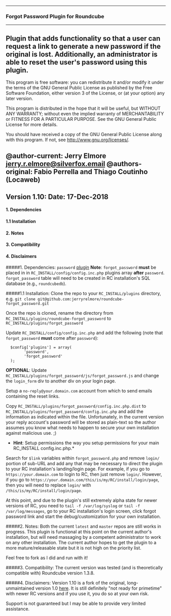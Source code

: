  -----------------------------------------------------------------------
### Forgot Password Plugin for Roundcube
 -----------------------------------------------------------------------
 Plugin that adds functionality so that a user can request a link to 
 generate a new password if the original is lost. Additionally, an
 administrator is able to reset the user's password using this plugin.
 -----------------------------------------------------------------------
 This program is free software: you can redistribute it and/or modify
 it under the terms of the GNU General Public License as published by
 the Free Software Foundation, either version 3 of the License, or
 (at your option) any later version.

 This program is distributed in the hope that it will be useful,
 but WITHOUT ANY WARRANTY; without even the implied warranty of
 MERCHANTABILITY or FITNESS FOR A PARTICULAR PURPOSE. See the
 GNU General Public License for more details.

 You should have received a copy of the GNU General Public License
 along with this program. If not, see http://www.gnu.org/licenses/.

 @author-current: Jerry Elmore <jerry.r.elmore@silverfox.email>
 @authors-original: Fabio Perrella and Thiago Coutinho (Locaweb)
 -----------------------------------------------------------------------
 Version 1.10:
 Date: 17-Dec-2018
 -----------------------------------------------------------------------

#### 1.    Dependencies
#### 1.1   Installation
#### 2.    Notes
#### 3.    Compatibility
#### 4.    Disclaimers

#####1. Dependencies:
  `password` [plugin](https://github.com/roundcube/roundcubemail/tree/master/plugins/password)
  __Note__: `forgot_password` __must__ be placed in in `RC_INSTALL/config/config.inc.php` plugins 
     array __after__ `password`.
  `forgot_password` table will need to be created in RC installation's SQL database (e.g., `roundcubedb`).

#####1.1 Installation:
Clone the repo to your `RC_INSTALL/plugins` directory, e.g. 
`git clone git@github.com:jerryrelmore/roundcube-forgot_password.git`

Once the repo is cloned, rename the directory from `RC_INSTALL/plugins/roundcube-forgot_password` 
to `RC_INSTALL/plugins/forgot_password`

Update `RC_INSTALL/config/config.inc.php` and add the following (note that `forgot_password` __must__ 
come after `password`):
```
  $config['plugins'] = array(
		'password',
		'forgot_password'
  );
```

__OPTIONAL__: Update `RC_INSTALL/plugins/forgot_password/js/forgot_password.js` and change the 
`login_form` div to another div on your login page.

Setup a `no-reply@your.domain.com` account from which to send emails containing the reset links.

Copy `RC_INSTALL/plugins/forgot_password/config.inc.php.dist` to `RC_INSTALL/plugins/forgot_password/config.inc.php` 
and add the information as indicated within the file. Unfortunately, in the current version your reply account's 
password will be stored as plain-text so the author assumes you know what needs to happen to secure your own 
installation against malicious use. ;) 
* __Hint__: Setup permissions the way you setup permissions for your main RC_INSTALL 
config.inc.php.*

Search for `$link` variables within `forgot_password.php` and remove `login/` portion of sub-URL and 
add any that may be necessary to direct the plugin to your RC installation's landing/login page. For example, 
if you go to `https://your.domain.com` to login to RC, then just remove `login/`. However, if you go 
to `https://your.domain.com/this/is/my/RC/install/login/page`, then you will need to replace `login/` with 
`/this/is/my/RC/install/login/page`.

At this point, and due to the plugin's still extremely alpha state for newer versions of RC, you need to 
`tail -f /var/log/syslog` or `tail -f /var/log/messages`, go to your RC installation's login screen, click 
forgot password link and start the debug/customization for your own installation.

#####2. Notes:
Both the current `latest` and `master` repos are still works in progress. This plugin is functional at this point on 
the current author's installation, but will need massaging by a competent administrator to work on any other installation. 
The current author hopes to get the plugin to a more mature/releasable state but it is not high on the priority list. 

Feel free to fork as I did and run with it!

#####3. Compatibility:
The current version was tested (and is theoretically compatible with) Roundcube version 1.3.8.

#####4. Disclaimers:
Version 1.10 is a fork of the original, long-unmaintained version 1.0 [here](https://github.com/saas-dev/roundcube-forgot_password). 
It is still definitely "not ready for primetime" with newer RC versions and if you use it, you do so at your own risk. 

Support is not guaranteed but I may be able to provide very limited assistance.
